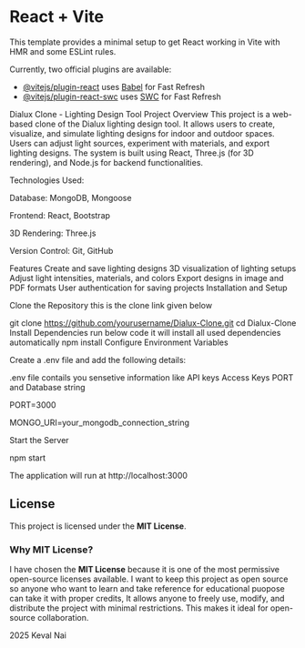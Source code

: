 # React + Vite

This template provides a minimal setup to get React working in Vite with HMR and some ESLint rules.

Currently, two official plugins are available:

- [@vitejs/plugin-react](https://github.com/vitejs/vite-plugin-react/blob/main/packages/plugin-react/README.md) uses [Babel](https://babeljs.io/) for Fast Refresh
- [@vitejs/plugin-react-swc](https://github.com/vitejs/vite-plugin-react-swc) uses [SWC](https://swc.rs/) for Fast Refresh

Dialux Clone - Lighting Design Tool
Project Overview
This project is a web-based clone of the Dialux lighting design tool. It allows users to create, visualize, and simulate lighting designs for indoor and outdoor spaces. Users can adjust light sources, experiment with materials, and export lighting designs. The system is built using React, Three.js (for 3D rendering), and Node.js for backend functionalities.

Technologies Used:

Database: MongoDB, Mongoose

Frontend: React, Bootstrap

3D Rendering: Three.js

Version Control: Git, GitHub

Features
Create and save lighting designs
3D visualization of lighting setups
Adjust light intensities, materials, and colors
Export designs in image and PDF formats
User authentication for saving projects
Installation and Setup

Clone the Repository this is the clone link given below 

git clone https://github.com/yourusername/Dialux-Clone.git 
cd Dialux-Clone
Install Dependencies run below code it will install all used dependencies automatically
npm install
Configure Environment Variables

Create a .env file and add the following details:

.env file contails you sensetive information like API keys Access Keys PORT and Database string

PORT=3000

MONGO_URI=your_mongodb_connection_string

Start the Server

npm start

The application will run at http://localhost:3000



## License

This project is licensed under the **MIT License**.

### Why MIT License?

I have chosen the **MIT License** because it is one of the most permissive open-source licenses available. I want to keep this project as open source so anyone who want to learn and take reference for educational puopose can take it with proper credits, It allows anyone to freely use, modify, and distribute the project with minimal restrictions. This makes it ideal for open-source collaboration.

2025 Keval Nai


